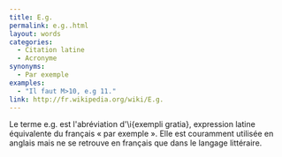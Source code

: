 ```yaml
---
title: E.g.
permalink: e.g..html
layout: words
categories:
  - Citation latine
  - Acronyme
synonyms:
  - Par exemple
examples:
  - "Il faut M>10, e.g 11."
link: http://fr.wikipedia.org/wiki/E.g.
---
```


Le terme e.g. est l'abréviation d'\i{exempli gratia}, expression latine équivalente du français « par exemple ». Elle est couramment utilisée en anglais mais ne se retrouve en français que dans le langage littéraire.

